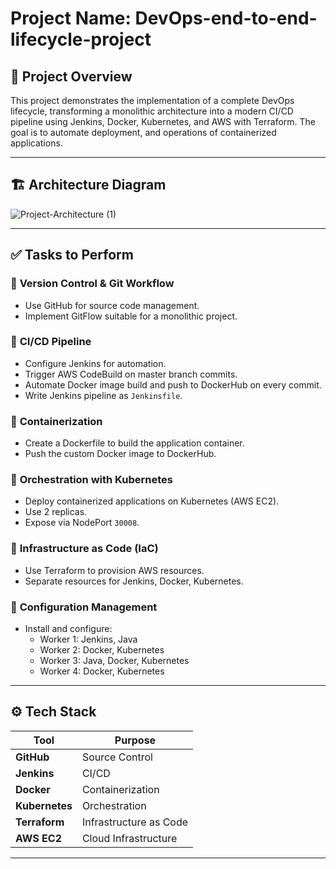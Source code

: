 # Project Name: DevOps-end-to-end-lifecycle-project

## 📄 Project Overview
This project demonstrates the implementation of a complete DevOps lifecycle, transforming a monolithic architecture into a modern CI/CD pipeline using Jenkins, Docker, Kubernetes, and AWS with Terraform. The goal is to automate deployment, and operations of containerized applications.

---

## 🏗️ Architecture Diagram

![Project-Architecture (1)](https://github.com/user-attachments/assets/99d46034-d796-4516-a1ce-c05198ed3239)

---

## ✅ Tasks to Perform

### 🔹 **Version Control & Git Workflow**
- Use GitHub for source code management.
- Implement GitFlow suitable for a monolithic project.

### 🔹 **CI/CD Pipeline**
- Configure Jenkins for automation.
- Trigger AWS CodeBuild on master branch commits.
- Automate Docker image build and push to DockerHub on every commit.
- Write Jenkins pipeline as `Jenkinsfile`.

### 🔹 **Containerization**
- Create a Dockerfile to build the application container.
- Push the custom Docker image to DockerHub.

### 🔹 **Orchestration with Kubernetes**
- Deploy containerized applications on Kubernetes (AWS EC2).
- Use 2 replicas.
- Expose via NodePort `30008`.

### 🔹 **Infrastructure as Code (IaC)**
- Use Terraform to provision AWS resources.
- Separate resources for Jenkins, Docker, Kubernetes.

### 🔹 **Configuration Management**
- Install and configure:
  - Worker 1: Jenkins, Java
  - Worker 2: Docker, Kubernetes
  - Worker 3: Java, Docker, Kubernetes
  - Worker 4: Docker, Kubernetes

---

## ⚙️ Tech Stack
| Tool        | Purpose                  |
|-------------|---------------------------|
| **GitHub**  | Source Control             |
| **Jenkins** | CI/CD                      |
| **Docker**  | Containerization           |
| **Kubernetes** | Orchestration          |
| **Terraform** | Infrastructure as Code  |
| **AWS EC2** | Cloud Infrastructure       |

---
